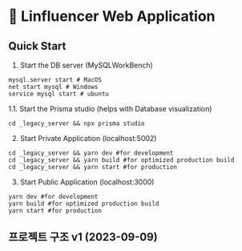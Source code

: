 # 🚀 Linfluencer Web Application


## Quick Start
1. Start the DB server (MySQLWorkBench)

```shell
mysql.server start # MacOS
net start mysql # Windows
service mysql start # ubuntu
```

1.1. Start the Prisma studio (helps with Database visualization)

```shell
cd _legacy_server && npx prisma studio
```

2. Start Private Application (localhost:5002)

```shell
cd _legacy_server && yarn dev #for development
cd _legacy_server && yarn build #for optimized production build
cd _legacy_server && yarn start #for production
```

3. Start Public Application (localhost:3000)

```shell
yarn dev #for development
yarn build #for optimized production build
yarn start #for production
```

## 프로젝트 구조 v1 (2023-09-09)


